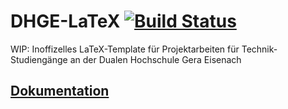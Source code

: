 # DHGE-LaTeX [![Build Status](https://travis-ci.org/RvNovae/dhge-latex.svg?branch=develop)](https://travis-ci.org/RvNovae/dhge-latex)
WIP: Inoffizelles LaTeX-Template für Projektarbeiten für Technik-Studiengänge an der Dualen Hochschule Gera Eisenach

## [Dokumentation](https://github.com/RvNovae/dhge-latex/wiki)
